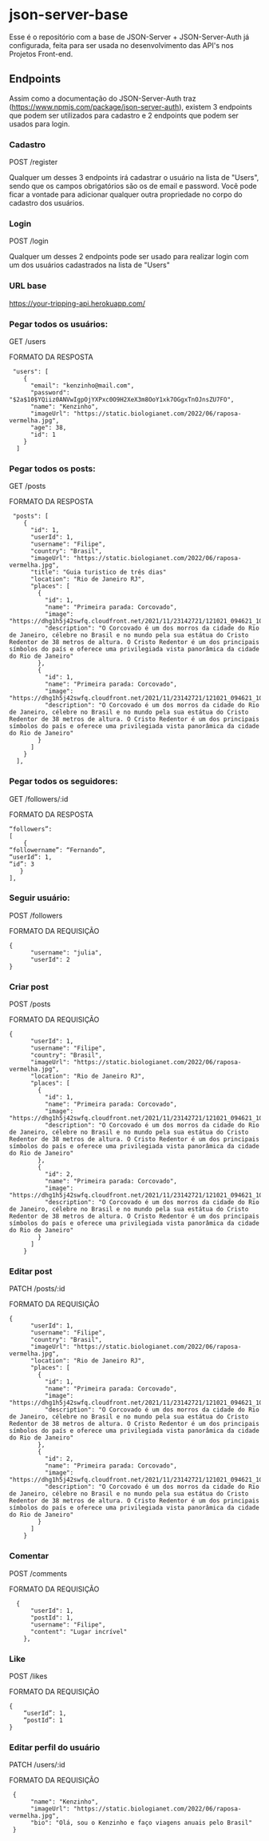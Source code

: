 # json-server-base

Esse é o repositório com a base de JSON-Server + JSON-Server-Auth já configurada, feita para ser usada no desenvolvimento das API's nos Projetos Front-end.

## Endpoints

Assim como a documentação do JSON-Server-Auth traz (https://www.npmjs.com/package/json-server-auth), existem 3 endpoints que podem ser utilizados para cadastro e 2 endpoints que podem ser usados para login.

### Cadastro

POST /register

Qualquer um desses 3 endpoints irá cadastrar o usuário na lista de "Users", sendo que os campos obrigatórios são os de email e password.
Você pode ficar a vontade para adicionar qualquer outra propriedade no corpo do cadastro dos usuários.


### Login

POST /login

Qualquer um desses 2 endpoints pode ser usado para realizar login com um dos usuários cadastrados na lista de "Users"

### URL base
https://your-tripping-api.herokuapp.com/


### Pegar todos os usuários:

GET /users

FORMATO DA RESPOSTA
```
 "users": [
    {
      "email": "kenzinho@mail.com",
      "password": "$2a$10$YQiiz0ANVwIgpOjYXPxc0O9H2XeX3m8OoY1xk7OGgxTnOJnsZU7FO",
      "name": "Kenzinho",
      "imageUrl": "https://static.biologianet.com/2022/06/raposa-vermelha.jpg",
      "age": 38,
      "id": 1
    }
  ]
```

### Pegar todos os posts:

GET /posts

FORMATO DA RESPOSTA
``` 
 "posts": [
    {
      "id": 1,
      "userId": 1,
      "username": "Filipe",
      "country": "Brasil",
      "imageUrl": "https://static.biologianet.com/2022/06/raposa-vermelha.jpg",
      "title": "Guia turistico de três dias"
      "location": "Rio de Janeiro RJ",
      "places": [
        {
          "id": 1,
          "name": "Primeira parada: Corcovado",
          "image": "https://dhg1h5j42swfq.cloudfront.net/2021/11/23142721/121021_094621_100709999.jpg",
          "description": "O Corcovado é um dos morros da cidade do Rio de Janeiro, célebre no Brasil e no mundo pela sua estátua do Cristo Redentor de 38 metros de altura. O Cristo Redentor é um dos principais símbolos do país e oferece uma privilegiada vista panorâmica da cidade do Rio de Janeiro"
        },
        {
          "id": 1,
          "name": "Primeira parada: Corcovado",
          "image": "https://dhg1h5j42swfq.cloudfront.net/2021/11/23142721/121021_094621_100709999.jpg",
          "description": "O Corcovado é um dos morros da cidade do Rio de Janeiro, célebre no Brasil e no mundo pela sua estátua do Cristo Redentor de 38 metros de altura. O Cristo Redentor é um dos principais símbolos do país e oferece uma privilegiada vista panorâmica da cidade do Rio de Janeiro"
        }
      ]
    }
  ],
```

### Pegar todos os seguidores:

GET /followers/:id

FORMATO DA RESPOSTA
```
“followers”:
[
    {
“followername”: “Fernando”,
“userId”: 1,
“id”: 3
   }
],
```

### Seguir usuário:

POST /followers

FORMATO DA REQUISIÇÃO
```
{
      "username": "julia",
      "userId": 2
}
```

### Criar post

POST /posts

FORMATO DA REQUISIÇÃO
```
{
      "userId": 1,
      "username": "Filipe",
      "country": "Brasil",
      "imageUrl": "https://static.biologianet.com/2022/06/raposa-vermelha.jpg",
      "location": "Rio de Janeiro RJ",
      "places": [
        {
          "id": 1,
          "name": "Primeira parada: Corcovado",
          "image": "https://dhg1h5j42swfq.cloudfront.net/2021/11/23142721/121021_094621_100709999.jpg",
          "description": "O Corcovado é um dos morros da cidade do Rio de Janeiro, célebre no Brasil e no mundo pela sua estátua do Cristo Redentor de 38 metros de altura. O Cristo Redentor é um dos principais símbolos do país e oferece uma privilegiada vista panorâmica da cidade do Rio de Janeiro"
        },
        {
          "id": 2,
          "name": "Primeira parada: Corcovado",
          "image": "https://dhg1h5j42swfq.cloudfront.net/2021/11/23142721/121021_094621_100709999.jpg",
          "description": "O Corcovado é um dos morros da cidade do Rio de Janeiro, célebre no Brasil e no mundo pela sua estátua do Cristo Redentor de 38 metros de altura. O Cristo Redentor é um dos principais símbolos do país e oferece uma privilegiada vista panorâmica da cidade do Rio de Janeiro"
        }
      ]
    }
```





### Editar post

PATCH /posts/:id

FORMATO DA REQUISIÇÃO
```
{
      "userId": 1,
      "username": "Filipe",
      "country": "Brasil",
      "imageUrl": "https://static.biologianet.com/2022/06/raposa-vermelha.jpg",
      "location": "Rio de Janeiro RJ",
      "places": [
        {
          "id": 1,
          "name": "Primeira parada: Corcovado",
          "image": "https://dhg1h5j42swfq.cloudfront.net/2021/11/23142721/121021_094621_100709999.jpg",
          "description": "O Corcovado é um dos morros da cidade do Rio de Janeiro, célebre no Brasil e no mundo pela sua estátua do Cristo Redentor de 38 metros de altura. O Cristo Redentor é um dos principais símbolos do país e oferece uma privilegiada vista panorâmica da cidade do Rio de Janeiro"
        },
        {
          "id": 2,
          "name": "Primeira parada: Corcovado",
          "image": "https://dhg1h5j42swfq.cloudfront.net/2021/11/23142721/121021_094621_100709999.jpg",
          "description": "O Corcovado é um dos morros da cidade do Rio de Janeiro, célebre no Brasil e no mundo pela sua estátua do Cristo Redentor de 38 metros de altura. O Cristo Redentor é um dos principais símbolos do país e oferece uma privilegiada vista panorâmica da cidade do Rio de Janeiro"
        }
      ]
    }
```








### Comentar

POST /comments

FORMATO DA REQUISIÇÃO
```
  {
      "userId": 1,
      "postId": 1,
      "username": "Filipe",
      "content": "Lugar incrível"
    },
```

### Like

POST /likes

FORMATO DA REQUISIÇÃO
```
{
    “userId”: 1,
    “postId”: 1
}
```

### Editar perfil do usuário

PATCH /users/:id

FORMATO DA REQUISIÇÃO
```
 {
      "name": "Kenzinho",
      "imageUrl": "https://static.biologianet.com/2022/06/raposa-vermelha.jpg",	
      "bio": "Olá, sou o Kenzinho e faço viagens anuais pelo Brasil"		
 }
```
